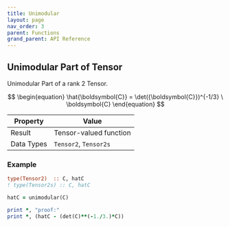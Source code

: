 ```yaml
---
title: Unimodular
layout: page
nav_order: 3
parent: Functions
grand_parent: API Reference
---
```


## Unimodular Part of Tensor

Unimodular Part of a rank 2 Tensor.

$$
\begin{equation}
\hat{\boldsymbol{C}} = \det({\boldsymbol{C}})^{-1/3} \ \boldsymbol{C}
\end{equation}
$$

| Property   | Value                  |
| ---        | ---                    |
| Result     | Tensor-valued function |
| Data Types | `Tensor2`, `Tensor2s`  |

### Example

```fortran
type(Tensor2)  :: C, hatC
! type(Tensor2s) :: C, hatC

hatC = unimodular(C)

print *, "proof:"
print *, (hatC - (det(C)**(-1./3.)*C))
```
